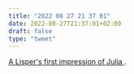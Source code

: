 ```yaml
---
title: "2022 08 27 21 37 01"
date: 2022-08-27T21:37:01+02:00
draft: false
type: "tweet"
---
```


[A Lisper's first impression of Julia ](https://p-cos.blogspot.com/2014/07/a-lispers-first-impression-of-julia.html).
